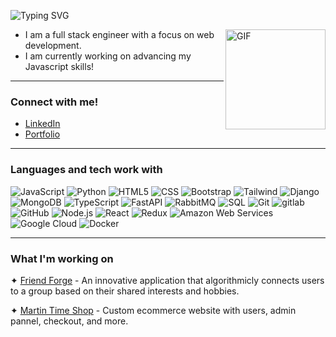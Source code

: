 ![Typing SVG](https://readme-typing-svg.demolab.com?font=Fira+Code&weight=700&size=30&pause=1000&color=F07B26&width=435&lines=Hi+There%2C+I'm+Taylor!)

<img align="right" alt="GIF" height="160px" src="https://media1.giphy.com/media/L1R1tvI9svkIWwpVYr/giphy.gif?cid=ecf05e47vtdqha539drd0tst8gndoq3a877b0f4w3d0rd8mb&ep=v1_gifs_related&rid=giphy.gif&ct=g" />

-  I am a full stack engineer with a focus on web development.
-  I am currently working on advancing my Javascript skills!

---

### Connect with me!
- [LinkedIn](https://www.linkedin.com/in/taywayne/)
- [Portfolio](https://taywayne.dev/)

---

### Languages and tech work with

![JavaScript](https://img.shields.io/badge/-JavaScript-212121?style=flat-square&logo=javascript&logoColor=F7DF1E)
![Python](https://img.shields.io/badge/-Python-212121?style=flat-square&logo=python&logoColor=3776AB)
![HTML5](https://img.shields.io/badge/-HTML-212121?style=flat-square&logo=html5&logoColor=E34F26)
![CSS](https://img.shields.io/badge/-CSS-212121?style=flat-square&logo=css3&logoColor=1572B6)
![Bootstrap](https://img.shields.io/badge/-Bootstrap-212121?style=flat-square&logo=Bootstrap&logoColor=7952B3)
![Tailwind](https://img.shields.io/badge/-Tailwind-212121?style=flat-square&logo=Tailwindcss&logoColor=06B6D4)
![Django](https://img.shields.io/badge/-Django-212121?style=flat-square&logo=Django&logoColor=092E20)
![MongoDB](https://img.shields.io/badge/-MongoDB-212121?style=flat-square&logo=MongoDB&logoColor=47A248)
![TypeScript](https://img.shields.io/badge/-TypeScript-212121?style=flat-square&logo=typescript&logoColor=3178C6)
![FastAPI](https://img.shields.io/badge/-FastAPI-212121?style=flat-square&logo=FastAPI&logoColor=009688)
![RabbitMQ](https://img.shields.io/badge/-RabbitMQ-212121?style=flat-square&logo=RabbitMQ&logoColor=FF6600)
![SQL](https://img.shields.io/badge/-SQL-212121?style=flat-square&logo=postgresql&logoColor=4169E1)
![Git](https://img.shields.io/badge/-Git-212121?style=flat-square&logo=git&logoColor=F05032)
![gitlab](https://img.shields.io/badge/-Gitlab-212121?style=flat-square&logo=gitlab&logoColor=FC6D26)
![GitHub](https://img.shields.io/badge/-GitHub-212121?style=flat-square&logo=github&logoColor=f5f5f5)
![Node.js](https://img.shields.io/badge/-Node.js-212121?style=flat-square&logo=node.js&logoColor=339933)
![React](https://img.shields.io/badge/-React-212121?style=flat-square&logo=React&logoColor=61DAFB)
![Redux](https://img.shields.io/badge/-Redux-212121?style=flat-square&logo=Redux&logoColor=764ABC)
![Amazon Web Services](https://img.shields.io/badge/-Amazon%20Web%20Services-212121?style=flat-square&logo=amazonaws&logoColor=FF9900)
![Google Cloud](https://img.shields.io/badge/Google%20Cloud-212121?style=flat-square&logo=google-cloud)
![Docker](https://img.shields.io/badge/-Docker-212121?style=flat-square&logo=docker)

---

### What I'm working on

✦ [Friend Forge](https://blacksmith-collaborative.gitlab.io/friendforge/) - An innovative application that algorithmicly connects users to a group based on their shared interests and hobbies.

✦ [Martin Time Shop](https://github.com/tayywayne/martin-time) - Custom ecommerce website with users, admin pannel, checkout, and more.
